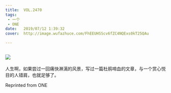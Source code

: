 ```yaml
---
title:	VOL.2470
tags:
 - 一个
 - ONE
date:	2019/07/12 1:39:32
cover:	http://image.wufazhuce.com/FhEEUHSScv6fZC4NQExs0kT25QAu

---
```

![](http://image.wufazhuce.com/FhEEUHSScv6fZC4NQExs0kT25QAu)
---

人生啊，如果尝过一回痛快淋漓的风景，写过一篇杜鹃啼血的文章，与一个赏心悦目的人错肩，也就足够了。
 
Reprinted from ONE
